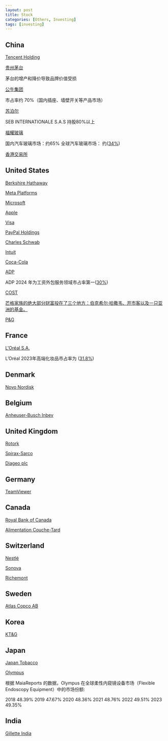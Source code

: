 ```yaml
---
layout: post
title: Stock
categories: [Others, Investing]
tags: [investing]
---
```


## China

[Tencent Holding](https://www.macrotrends.net/stocks/charts/TCEHY/tencent-holding/pe-ratio)

[贵州茅台](https://eniu.com/gu/sh600519/income)

茅台的增产和降价导致品牌价值受损

[公牛集团](https://eniu.com/gu/sh603195/pe_ttm)

市占率约 70%（国内插座、墙壁开关等产品市场）

[苏泊尔](https://eniu.com/gu/sz002032/income#)

SEB INTERNATIONALE S.A.S 持股80%以上

[福耀玻璃](https://eniu.com/gu/sh600660)

国内汽车玻璃市场：约65% 全球汽车玻璃市场： 约([34%](https://finance.sina.com.cn/roll/2025-04-21/doc-inetwqye5380424.shtml))

[香港交易所](https://companiesmarketcap.com/hong-kong-exchanges-and-clearing/pe-ratio/)

## United States

[Berkshire Hathaway](https://companiesmarketcap.com/berkshire-hathaway/pb-ratio/)

[Meta Platforms](https://www.macrotrends.net/stocks/charts/META/meta-platforms/roe)

[Microsoft](https://companiesmarketcap.com/microsoft/pe-ratio/)

[Apple](https://www.macrotrends.net/stocks/charts/AAPL/apple/pe-ratio)

[Visa](https://www.macrotrends.net/stocks/charts/V/visa/pe-ratio)

[PayPal Holdings](https://www.macrotrends.net/stocks/charts/PYPL/paypal-holdings/revenue)

[Charles Schwab](https://www.macrotrends.net/stocks/charts/SCHW/charles-schwab/price-book)

[Intuit](https://macrotrends.net/stocks/charts/INTU/intuit/price-book)

[Coca-Cola](https://www.macrotrends.net/stocks/charts/KO/cocacola/price-book)

[ADP](https://www.macrotrends.net/stocks/charts/ADP/adp/pe-ratio)

ADP 2024 年为工资外包服务领域市占率第一([30%](https://www.globalgrowthinsights.com/zh/market-reports/payroll-outsourcing-services-market-111043)) 

[COST](https://companiesmarketcap.com/costco/pe-ratio/)

[芒格家族的绝大部分财富投在了三个地方：伯克希尔·哈撒韦、开市客以及一只亚洲的基金。](https://an-cheon.github.io/posts/manggezhidao/)

[P&G](https://www.macrotrends.net/stocks/charts/PG/procter-gamble/roe)

## France

[L'Oréal S.A.](https://www.wisesheets.io/roe/LRLCY)

L’Oréal 2023年高端化妆品市占率为 ([31.8%](https://finance.yahoo.com/news/2023-top-100-l-al-041000377.html))

## Denmark

[Novo Nordisk](https://companiesmarketcap.com/novo-nordisk/pe-ratio/)

## Belgium

[Anheuser-Busch Inbev](https://companiesmarketcap.com/anheuser-busch-inbev/pb-ratio/)

## United Kingdom

[Rotork](https://companiesmarketcap.com/rotork/pe-ratio/)

[Spirax-Sarco](https://companiesmarketcap.com/spirax-sarco-engineering/pe-ratio/)

[Diageo plc](https://www.wisesheets.io/pe-ratio/DGE.L) 

## Germany

[TeamViewer](https://companiesmarketcap.com/teamviewer/pe-ratio/)

## Canada

[Royal Bank of Canada](https://www.wisesheets.io/pe-ratio/RY)

[Alimentation Couche-Tard](https://www.wisesheets.io/pe-ratio/ATD.TO)

## Switzerland

[Nestlé](https://companiesmarketcap.com/nestle/revenue/)

[Sonova](https://companiesmarketcap.com/sonova/pe-ratio/)

[Richemont](https://companiesmarketcap.com/compagnie-financiere-richemont/pe-ratio/)

## Sweden

[Atlas Copco AB](https://companiesmarketcap.com/atlas-copco/revenue/)

## Korea

[KT&G](https://companiesmarketcap.com/ktng-korea-tobacco/pe-ratio/)

## Japan

[Japan Tobacco](https://www.wisesheets.io/pe-ratio/2914.T)

[Olympus](https://www.wisesheets.io/pe-ratio/7733.T)

根据 MaiaReports 的数据，Olympus 在全球柔性内窥镜设备市场（Flexible Endoscopy Equipment）中的市场份额:

2018	48.39% 2019	47.67% 2020	48.36% 2021	48.76% 2022	49.51% 2023	49.35% 

## India

[Gillette India](https://www.wisesheets.io/pe-ratio/GILLETTE.BO)

